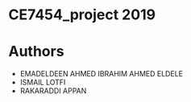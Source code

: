 # CE7454_project 2019

# Authors
- EMADELDEEN AHMED IBRAHIM AHMED ELDELE
- ISMAIL LOTFI
- RAKARADDI APPAN
